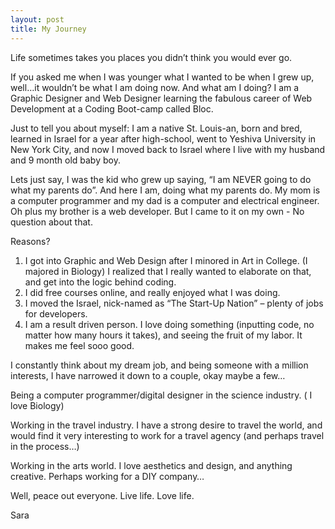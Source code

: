 ```yaml
---
layout: post
title: My Journey
---
```

Life sometimes takes you places you didn’t think you would ever go.

If you asked me when I was younger what I wanted to be when I grew up, well…it wouldn’t be what I am doing now. And what am I doing? I am a Graphic Designer and Web Designer learning the fabulous career of Web Development at a Coding Boot-camp called Bloc.

Just to tell you about myself:
I am a native St. Louis-an, born and bred, learned in Israel for a year after high-school, went to Yeshiva University in New York City, and now I moved back to Israel where I live with my husband and 9 month old baby boy.

Lets just say, I was the kid who grew up saying, “I am NEVER going to do what my parents do”. And here I am, doing what my parents do.
My mom is a computer programmer and my dad is a computer and electrical engineer. Oh plus my brother is a web developer. But I came to it on my own - No question about that.

Reasons?

1)	I got into Graphic and Web Design after I minored in Art in College. (I majored in Biology) I realized that I really wanted to elaborate on that, and get into the logic behind coding.  
2)	I did free courses online, and really enjoyed what I was doing.
3)	I moved the Israel, nick-named as “The Start-Up Nation” – plenty of jobs for developers.
4)	I am a result driven person. I love doing something (inputting code, no matter how many hours it takes), and seeing the fruit of my labor. It makes me feel sooo good.

I constantly think about my dream job, and being someone with a million interests, I have narrowed it down to a couple, okay maybe a few…

Being a computer programmer/digital designer in the science industry. ( I love Biology)

Working in the travel industry. I have a strong desire to travel the world, and would find it very interesting to work for a travel agency (and perhaps travel in the process…)

Working in the arts world. I love aesthetics and design, and anything creative. Perhaps working for a DIY company…

Well, peace out everyone.
Live life. Love life.

Sara
